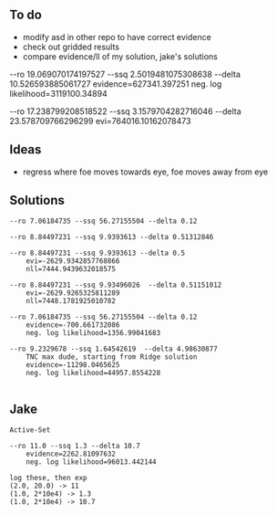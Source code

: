 ## To do

* modify asd in other repo to have correct evidence
* check out gridded results
* compare evidence/ll of my solution, jake's solutions

--ro 19.069070174197527 --ssq 2.5019481075308638 --delta 10.526593885061727
    evidence=627341.397251
    neg. log likelihood=3119100.34894

--ro 17.238799208518522 --ssq 3.1579704282716046 --delta 23.578709766296299
    evi=764016.10162078473

## Ideas

* regress where foe moves towards eye, foe moves away from eye

## Solutions

```
--ro 7.06184735 --ssq 56.27155504 --delta 0.12

--ro 8.84497231 --ssq 9.9393613 --delta 0.51312846

--ro 8.84497231 --ssq 9.9393613 --delta 0.5
    evi=-2629.9342857768866
    nll=7444.9439632018575

--ro 8.84497231 --ssq 9.93496026  --delta 0.51151012
    evi=-2629.9265325811289
    nll=7448.1781925010782

--ro 7.06184735 --ssq 56.27155504 --delta 0.12
    evidence=-700.661732086
    neg. log likelihood=1356.99041683

--ro 9.2329678 --ssq 1.64542619  --delta 4.98630877
    TNC max dude, starting from Ridge solution
    evidence=-11298.0465625
    neg. log likelihood=44957.8554228


```

## Jake

```
Active-Set

--ro 11.0 --ssq 1.3 --delta 10.7
    evidence=2262.81097632
    neg. log likelihood=96013.442144

log these, then exp
(2.0, 20.0) -> 11
(1.0, 2*10e4) -> 1.3
(1.0, 2*10e4) -> 10.7
```
